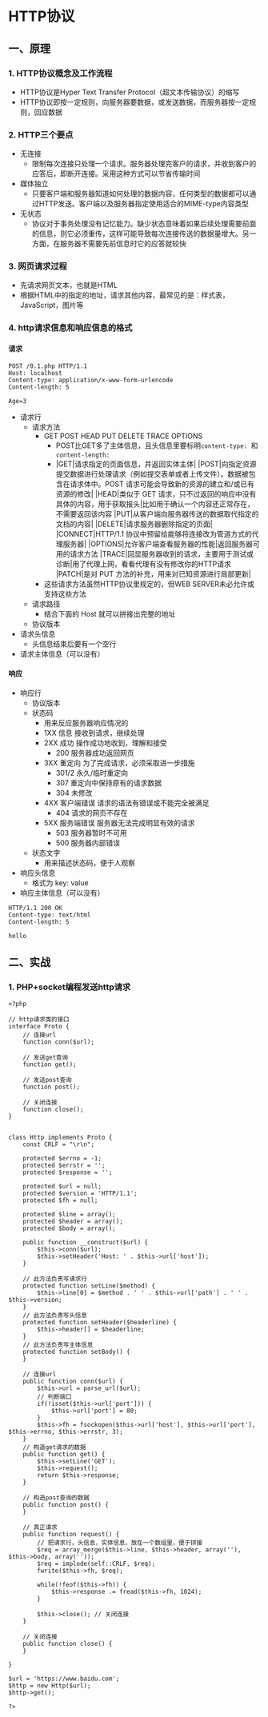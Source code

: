 # HTTP协议
## 一、原理
### 1. HTTP协议概念及工作流程
+ HTTP协议是Hyper Text Transfer Protocol（超文本传输协议）的缩写
+ HTTP协议即按一定规则，向服务器要数据，或发送数据，而服务器按一定规则，回应数据
### 2. HTTP三个要点
+ 无连接
  - 限制每次连接只处理一个请求。服务器处理完客户的请求，并收到客户的应答后，即断开连接。采用这种方式可以节省传输时间
+ 媒体独立
  - 只要客户端和服务器知道如何处理的数据内容，任何类型的数据都可以通过HTTP发送。客户端以及服务器指定使用适合的MIME-type内容类型
+ 无状态
  - 协议对于事务处理没有记忆能力。缺少状态意味着如果后续处理需要前面的信息，则它必须重传，这样可能导致每次连接传送的数据量增大。另一方面，在服务器不需要先前信息时它的应答就较快
### 3. 网页请求过程
+ 先请求网页文本，也就是HTML
+ 根据HTML中的指定的地址，请求其他内容，最常见的是：样式表，JavaScript，图片等
### 4. http请求信息和响应信息的格式
#### 请求
  ```
  POST /0.1.php HTTP/1.1
  Host: localhost
  Content-type: application/x-www-form-urlencode
  Content-length: 5
  
  Age=3
  ```
  - 请求行
    * 请求方法
      * GET POST HEAD PUT DELETE TRACE OPTIONS
        * POST比GET多了主体信息，且头信息里要标明`content-type: `和`content-length: `
        * |GET|请求指定的页面信息，并返回实体主体|
          |POST|向指定资源提交数据进行处理请求（例如提交表单或者上传文件）。数据被包含在请求体中。POST 请求可能会导致新的资源的建立和/或已有资源的修改|
          |HEAD|类似于 GET 请求，只不过返回的响应中没有具体的内容，用于获取报头|比如用于确认一个内容还正常存在，不需要返回该内容
          |PUT|从客户端向服务器传送的数据取代指定的文档的内容|
	  |DELETE|请求服务器删除指定的页面|
	  |CONNECT|HTTP/1.1 协议中预留给能够将连接改为管道方式的代理服务器|
	  |OPTIONS|允许客户端查看服务器的性能|返回服务器可用的请求方法
	  |TRACE|回显服务器收到的请求，主要用于测试或诊断|用了代理上网，看看代理有没有修改你的HTTP请求
	  |PATCH|是对 PUT 方法的补充，用来对已知资源进行局部更新|
      * 这些请求方法虽然HTTP协议里规定的，但WEB SERVER未必允许或支持这些方法
    * 请求路径
      * 结合下面的 Host 就可以拼接出完整的地址
    * 协议版本
  - 请求头信息
    * 头信息结束后要有一个空行
  - 请求主体信息（可以没有）

#### 响应
  - 响应行
    * 协议版本
    * 状态码 
      * 用来反应服务器响应情况的
      * 1XX 信息 接收到请求，继续处理
      * 2XX 成功 操作成功地收到，理解和接受
        * 200 服务器成功返回网页
      * 3XX 重定向 为了完成请求，必须采取进一步措施
        * 301/2 永久/临时重定向
        * 307 重定向中保持原有的请求数据 
        * 304 未修改
      * 4XX 客户端错误 请求的语法有错误或不能完全被满足
        * 404 请求的网页不存在
      * 5XX 服务端错误 服务器无法完成明显有效的请求
        * 503 服务器暂时不可用
        * 500 服务器内部错误
    * 状态文字
      * 用来描述状态码，便于人观察 
  - 响应头信息
    * 格式为 key: value
  - 响应主体信息（可以没有）
  ```
  HTTP/1.1 200 OK
  Content-type: text/html
  Content-length: 5
  
  hello
  ```
## 二、实战
### 1. PHP+socket编程发送http请求
```
<?php

// http请求类的接口
interface Proto {
	// 连接url
	function conn($url);

	// 发送get查询
	function get();

	// 发送post查询
	function post();

	// 关闭连接
	function close();
}


class Http implements Proto {
	const CRLF = "\r\n";
	
	protected $errno = -1;
	protected $errstr = '';
	protected $response = '';

	protected $url = null;
	protected $version = 'HTTP/1.1';
	protected $fh = null;

	protected $line = array();
	protected $header = array();
	protected $body = array();

	public function __construct($url) {
		$this->conn($url);
		$this->setHeader('Host: ' . $this->url['host']);
	}

	// 此方法负责写请求行
	protected function setLine($method) {
		$this->line[0] = $method . ' ' . $this->url['path'] . ' ' . $this->version;
	}
	// 此方法负责写头信息
	protected function setHeader($headerline) {
		$this->header[] = $headerline;
	}
	// 此方法负责写主体信息
	protected function setBody() {
	}

	// 连接url
	public function conn($url) {
		$this->url = parse_url($url);
		// 判断端口
		if(!isset($this->url['port'])) {
			$this->url['port'] = 80;
		}
		$this->fh = fsockopen($this->url['host'], $this->url['port'], $this->errno, $this->errstr, 3);
	}
	// 构造get请求的数据
	public function get() {
		$this->setLine('GET');
		$this->request();
		return $this->response;
	}

	// 构造post查询的数据
	public function post() {
	}

	// 真正请求
	public function request() {
		// 把请求行，头信息，实体信息，放在一个数组里，便于拼接
		$req = array_merge($this->line, $this->header, array(''), $this->body, array(''));
		$req = implode(self::CRLF, $req);
		fwrite($this->fh, $req);
		
		while(!feof($this->fh)) {
			$this->response .= fread($this->fh, 1024);
		}

		$this->close(); // 关闭连接
	}

	// 关闭连接
	public function close() {
	}	

}

$url = 'https://www.baidu.com';
$http = new Http($url);
$http->get();

?>
```
### 
